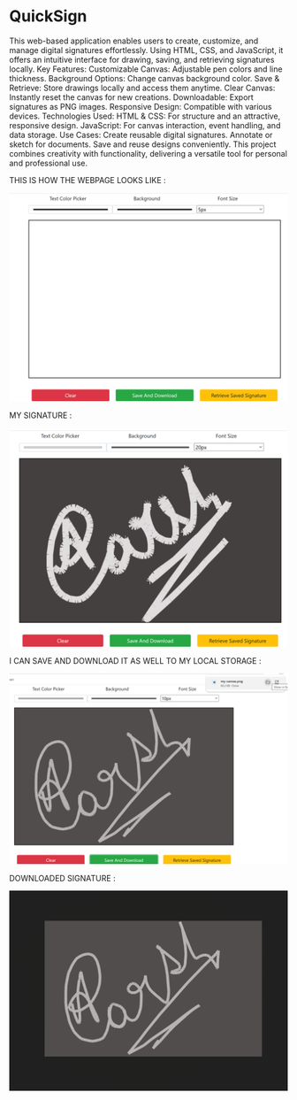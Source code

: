 # QuickSign
This web-based application enables users to create, customize, and manage digital signatures effortlessly. Using HTML, CSS, and JavaScript, it offers an intuitive interface for drawing, saving, and retrieving signatures locally.
Key Features:
Customizable Canvas: Adjustable pen colors and line thickness.
Background Options: Change canvas background color.
Save & Retrieve: Store drawings locally and access them anytime.
Clear Canvas: Instantly reset the canvas for new creations.
Downloadable: Export signatures as PNG images.
Responsive Design: Compatible with various devices.
Technologies Used:
HTML & CSS: For structure and an attractive, responsive design.
JavaScript: For canvas interaction, event handling, and data storage.
Use Cases:
Create reusable digital signatures.
Annotate or sketch for documents.
Save and reuse designs conveniently.
This project combines creativity with functionality, delivering a versatile tool for personal and professional use.


THIS IS HOW THE WEBPAGE LOOKS LIKE : 


![image alt](https://github.com/Aarsh-s-Lal/QuickSign/blob/3317320e6422d34efec3ef36de6c46f86489086c/images/front.png)


MY SIGNATURE : 


![image alt](https://github.com/Aarsh-s-Lal/QuickSign/blob/9c7516b9e67e0f01e7edfc0c96d0394b2af1fee3/images/Screenshot%202025-01-23%20135806.png)


I CAN SAVE AND DOWNLOAD IT AS WELL TO MY  LOCAL STORAGE  : 


![image alt](https://github.com/Aarsh-s-Lal/QuickSign/blob/e46248279fcbe560aadceeb85689821b75880b03/images/Screenshot%202025-01-23%20135939.png)


DOWNLOADED SIGNATURE : 


![image alt](https://github.com/Aarsh-s-Lal/QuickSign/blob/1607d274cd5625497adcd91c85a63c2d53df019c/images/Screenshot%202025-01-23%20135951.png)
